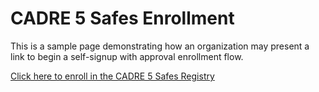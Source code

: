 # CADRE 5 Safes Enrollment

This is a sample page demonstrating how an organization may
present a link to begin a self-signup with approval enrollment
flow.

[Click here to enroll in the CADRE 5 Safes Registry](https://registry-test.cadre5safes.org.au/registry/co_petitions/start/coef:10)


